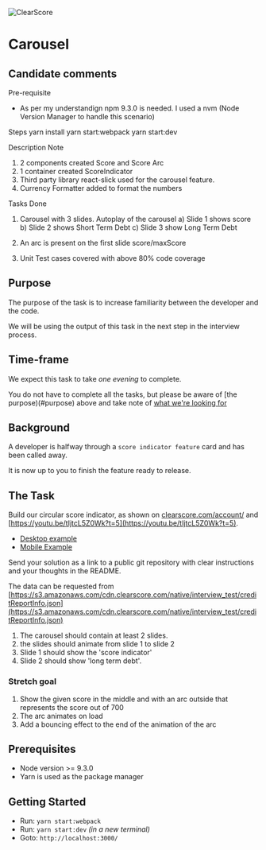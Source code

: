 ![ClearScore](https://github.com/ClearScore/tech-screen/blob/master/assets/clearscore.png)

# Carousel

## Candidate comments

Pre-requisite
- As per my understandign npm 9.3.0 is needed. I used a nvm (Node Version Manager to handle this scenario)

Steps 
yarn install
yarn start:webpack 
yarn  start:dev

Description Note
1) 2 components created Score and Score Arc
2) 1 container created ScoreIndicator
3) Third party library react-slick used for the carousel feature.
4) Currency Formatter added to format the numbers 

Tasks Done
1) Carousel with 3 slides. Autoplay of the carousel
a) Slide 1 shows score
b) Slide 2 shows Short Term Debt
c) Slide 3 show Long Term Debt

2) An arc is present on the first slide score/maxScore
3) Unit Test cases covered with above 80% code coverage


## Purpose

The purpose of the task is to increase familiarity between the developer and the code.

We will be using the output of this task in the next step in the interview process.

## Time-frame

We expect this task to take *one evening* to complete.

You do not have to complete all the tasks, but please be aware of [the purpose)(#purpose) above and take note of [what we're looking for](../README.md#what-were-looking-for)

## Background

A developer is halfway through a `score indicator feature` card and has been called away.

It is now up to you to finish the feature ready to release.

## The Task

Build our circular score indicator, as shown on [clearscore.com/account/](https://www.clearscore.com/account/) and [https://youtu.be/tIjtcL5Z0Wk?t=5](https://youtu.be/tIjtcL5Z0Wk?t=5).
 * [Desktop example](/docs/score-indicator-desktop.jpg) 
 * [Mobile Example](/docs/score-indicator-mobile.jpg)

Send your solution as a link to a public git repository with clear instructions and your thoughts in the README.

The data can be requested from [https://s3.amazonaws.com/cdn.clearscore.com/native/interview_test/creditReportInfo.json](https://s3.amazonaws.com/cdn.clearscore.com/native/interview_test/creditReportInfo.json)

 1. The carousel should contain at least 2 slides.
 2. the slides should animate from slide 1 to slide 2
 3. Slide 1 should show the 'score indicator'
 4. Slide 2 should show 'long term debt'.

### Stretch goal

 1. Show the given score in the middle and with an arc outside that represents the score out of 700
 2. The arc animates on load
 3. Add a bouncing effect to the end of the animation of the arc

## Prerequisites

 * Node version >= 9.3.0
 * Yarn is used as the package manager

## Getting Started

 * Run: `yarn start:webpack`
 * Run: `yarn start:dev` _(in a new terminal)_
 * Goto: `http://localhost:3000/`
